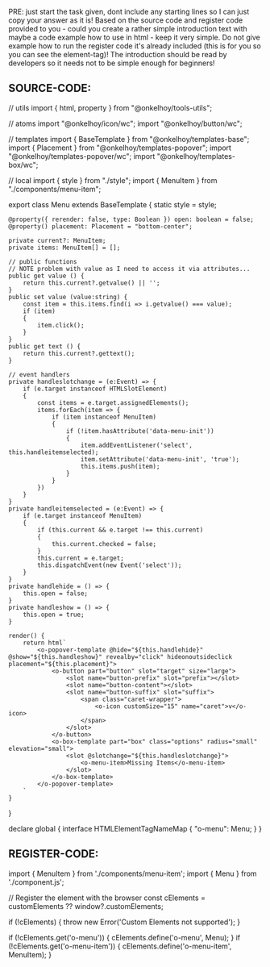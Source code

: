 PRE: just start the task given, dont include any starting lines so I can just copy your answer as it is!
 Based on the source code and register code provided to you - could you create a rather simple introduction text with maybe a code example how to use in html - keep it very simple. Do not give example how to run the register code it's already included (this is for you so you can see the element-tag)! The introduction should be read by developers so it needs not to be simple enough for beginners!

## SOURCE-CODE:
// utils 
import { html, property } from "@onkelhoy/tools-utils";

// atoms
import "@onkelhoy/icon/wc";
import "@onkelhoy/button/wc";

// templates
import { BaseTemplate } from "@onkelhoy/templates-base";
import { Placement } from "@onkelhoy/templates-popover";
import "@onkelhoy/templates-popover/wc";
import "@onkelhoy/templates-box/wc";

// local 
import { style } from "./style";
import { MenuItem } from "./components/menu-item";

export class Menu extends BaseTemplate {
    static style = style;

    @property({ rerender: false, type: Boolean }) open: boolean = false;
    @property() placement: Placement = "bottom-center";

    private current?: MenuItem;
    private items: MenuItem[] = [];

    // public functions
    // NOTE problem with value as I need to access it via attributes...
    public get value () {
        return this.current?.getvalue() || '';
    }
    public set value (value:string) {
        const item = this.items.find(i => i.getvalue() === value);
        if (item)
        {
            item.click();
        }
    }
    public get text () {
        return this.current?.gettext();
    }

    // event handlers
    private handleslotchange = (e:Event) => {
        if (e.target instanceof HTMLSlotElement)
        {
            const items = e.target.assignedElements();
            items.forEach(item => {
                if (item instanceof MenuItem)
                {
                    if (!item.hasAttribute('data-menu-init'))
                    {
                        item.addEventListener('select', this.handleitemselected);
                        item.setAttribute('data-menu-init', 'true');
                        this.items.push(item);
                    }
                }
            })
        }
    }
    private handleitemselected = (e:Event) => {
        if (e.target instanceof MenuItem)
        {
            if (this.current && e.target !== this.current)
            {
                this.current.checked = false;
            }
            this.current = e.target;
            this.dispatchEvent(new Event('select'));
        }
    }
    private handlehide = () => {
        this.open = false;
    }
    private handleshow = () => {
        this.open = true;
    }

    render() {
        return html`
            <o-popover-template @hide="${this.handlehide}" @show="${this.handleshow}" revealby="click" hideonoutsideclick placement="${this.placement}">
                <o-button part="button" slot="target" size="large">
                    <slot name="button-prefix" slot="prefix"></slot>
                    <slot name="button-content"></slot>
                    <slot name="button-suffix" slot="suffix">
                        <span class="caret-wrapper">
                            <o-icon customSize="15" name="caret">v</o-icon>
                        </span>
                    </slot>
                </o-button>
                <o-box-template part="box" class="options" radius="small" elevation="small">
                    <slot @slotchange="${this.handleslotchange}">
                        <o-menu-item>Missing Items</o-menu-item>
                    </slot>
                </o-box-template>
            </o-popover-template>
        `
    }
}


declare global {
    interface HTMLElementTagNameMap {
        "o-menu": Menu;
    }
}
## REGISTER-CODE:
import { MenuItem } from './components/menu-item';
import { Menu } from './component.js';

// Register the element with the browser
const cElements = customElements ?? window?.customElements;

if (!cElements) {
  throw new Error('Custom Elements not supported');
}

if (!cElements.get('o-menu')) {
  cElements.define('o-menu', Menu);
}
if (!cElements.get('o-menu-item')) {
  cElements.define('o-menu-item', MenuItem);
}
